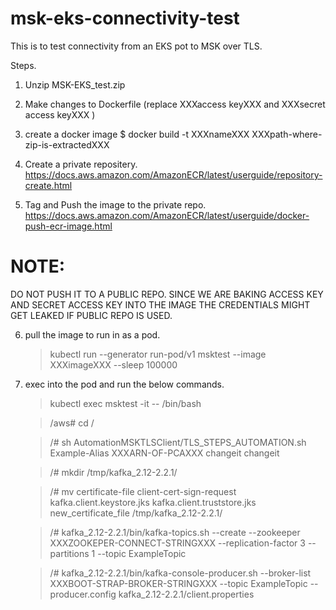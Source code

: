 # msk-eks-connectivity-test

This is to test connectivity from an EKS pot to MSK over TLS.


Steps. 
1. Unzip MSK-EKS_test.zip

2. Make changes to Dockerfile (replace XXXaccess keyXXX and XXXsecret access keyXXX )

3. create a docker image 
   $ docker build -t XXXnameXXX XXXpath-where-zip-is-extractedXXX


4. Create a private repositery.
   https://docs.aws.amazon.com/AmazonECR/latest/userguide/repository-create.html

5. Tag and Push the image to the private repo.
   https://docs.aws.amazon.com/AmazonECR/latest/userguide/docker-push-ecr-image.html

# NOTE: 
DO NOT PUSH IT TO A PUBLIC REPO. SINCE WE ARE BAKING ACCESS KEY AND SECRET ACCESS KEY INTO THE IMAGE THE CREDENTIALS MIGHT GET LEAKED IF PUBLIC REPO IS USED.

6.  pull the image to run in  as a pod.
    
    > kubectl run --generator run-pod/v1 msktest --image XXXimageXXX --sleep 100000

7. exec into the pod and run the below commands. 
    > kubectl exec msktest -it -- /bin/bash
    
    >/aws# cd /
    
    >/# sh AutomationMSKTLSClient/TLS_STEPS_AUTOMATION.sh Example-Alias XXXARN-OF-PCAXXX changeit changeit 
    
    >/# mkdir /tmp/kafka_2.12-2.2.1/
    
    >/# mv certificate-file client-cert-sign-request kafka.client.keystore.jks kafka.client.truststore.jks new_certificate_file /tmp/kafka_2.12-2.2.1/
    
    >/# kafka_2.12-2.2.1/bin/kafka-topics.sh --create --zookeeper XXXZOOKEPER-CONNECT-STRINGXXX --replication-factor 3 --partitions 1 --topic ExampleTopic

    >/# kafka_2.12-2.2.1/bin/kafka-console-producer.sh --broker-list XXXBOOT-STRAP-BROKER-STRINGXXX --topic ExampleTopic --producer.config kafka_2.12-2.2.1/client.properties